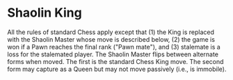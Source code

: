 # Shaolin King

All the rules of standard Chess apply except that (1) the King is replaced with
the Shaolin Master whose move is described below, (2) the game is won if a Pawn
reaches the final rank ("Pawn mate"), and (3) stalemate is a loss for the
stalemated player.  The Shaolin Master flips between alternate forms when
moved. The first is the standard Chess King move. The second form may capture
as a Queen but may not move passively (i.e., is immobile).
